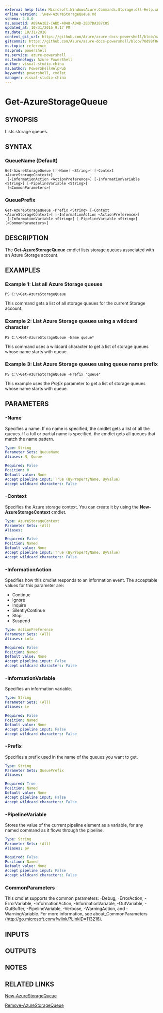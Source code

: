 ```yaml
---
external help file: Microsoft.WindowsAzure.Commands.Storage.dll-Help.xml
online version: .\New-AzureStorageQueue.md
schema: 2.0.0
ms.assetid: A89AA1B2-CABD-4048-A84D-2B37DA287C05
updated_at: 10/31/2016 9:17 PM
ms.date: 10/31/2016
content_git_url: https://github.com/Azure/azure-docs-powershell/blob/master/azureps-cmdlets-docs/Storage/Azure.Storage/v1.1.6/Get-AzureStorageQueue.md
gitcommit: https://github.com/Azure/azure-docs-powershell/blob/70d99f0e924efe152eb73454f7898f92d5a5db64/azureps-cmdlets-docs/Storage/Azure.Storage/v1.1.6/Get-AzureStorageQueue.md
ms.topic: reference
ms.prod: powershell
ms.service: azure-powershell
ms.technology: Azure PowerShell
author: visual-studio-china
ms.author: PowerShellHelpPub
keywords: powershell, cmdlet
manager: visual-studio-china
---
```


# Get-AzureStorageQueue

## SYNOPSIS
Lists storage queues.

## SYNTAX

### QueueName (Default)
```
Get-AzureStorageQueue [[-Name] <String>] [-Context <AzureStorageContext>]
 [-InformationAction <ActionPreference>] [-InformationVariable <String>] [-PipelineVariable <String>]
 [<CommonParameters>]
```

### QueuePrefix
```
Get-AzureStorageQueue -Prefix <String> [-Context <AzureStorageContext>] [-InformationAction <ActionPreference>]
 [-InformationVariable <String>] [-PipelineVariable <String>] [<CommonParameters>]
```

## DESCRIPTION
The **Get-AzureStorageQueue** cmdlet lists storage queues associated with an Azure Storage account.

## EXAMPLES

### Example 1: List all Azure Storage queues
```
PS C:\>Get-AzureStorageQueue
```

This command gets a list of all storage queues for the current Storage account.

### Example 2: List Azure Storage queues using a wildcard character
```
PS C:\>Get-AzureStorageQueue -Name queue*
```

This command uses a wildcard character to get a list of storage queues whose name starts with queue.

### Example 3: List Azure Storage queues using queue name prefix
```
PS C:\>Get-AzureStorageQueue -Prefix "queue"
```

This example uses the *Prefix* parameter to get a list of storage queues whose name starts with queue.

## PARAMETERS

### -Name
Specifies a name.
If no name is specified, the cmdlet gets a list of all the queues.
If a full or partial name is specified, the cmdlet gets all queues that match the name pattern.

```yaml
Type: String
Parameter Sets: QueueName
Aliases: N, Queue

Required: False
Position: 0
Default value: None
Accept pipeline input: True (ByPropertyName, ByValue)
Accept wildcard characters: False
```

### -Context
Specifies the Azure storage context.
You can create it by using the **New-AzureStorageContext** cmdlet.

```yaml
Type: AzureStorageContext
Parameter Sets: (All)
Aliases:

Required: False
Position: Named
Default value: None
Accept pipeline input: True (ByPropertyName, ByValue)
Accept wildcard characters: False
```

### -InformationAction
Specifies how this cmdlet responds to an information event.
The acceptable values for this parameter are:
* Continue
* Ignore
* Inquire
* SilentlyContinue
* Stop
* Suspend

```yaml
Type: ActionPreference
Parameter Sets: (All)
Aliases: infa

Required: False
Position: Named
Default value: None
Accept pipeline input: False
Accept wildcard characters: False
```

### -InformationVariable
Specifies an information variable. 

```yaml
Type: String
Parameter Sets: (All)
Aliases: iv

Required: False
Position: Named
Default value: None
Accept pipeline input: False
Accept wildcard characters: False
```

### -Prefix
Specifies a prefix used in the name of the queues you want to get.

```yaml
Type: String
Parameter Sets: QueuePrefix
Aliases:

Required: True
Position: Named
Default value: None
Accept pipeline input: False
Accept wildcard characters: False
```

### -PipelineVariable
Stores the value of the current pipeline element as a variable, for any named command as it flows through the pipeline.

```yaml
Type: String
Parameter Sets: (All)
Aliases: pv

Required: False
Position: Named
Default value: None
Accept pipeline input: False
Accept wildcard characters: False
```

### CommonParameters
This cmdlet supports the common parameters: -Debug, -ErrorAction, -ErrorVariable, -InformationAction, -InformationVariable, -OutVariable, -OutBuffer, -PipelineVariable, -Verbose, -WarningAction, and -WarningVariable. For more information, see about_CommonParameters (http://go.microsoft.com/fwlink/?LinkID=113216).

## INPUTS

## OUTPUTS

## NOTES

## RELATED LINKS

[New-AzureStorageQueue](xref:Storage/Azure.Storage/v1.1.6/New-AzureStorageQueue.md)

[Remove-AzureStorageQueue](xref:Storage/Azure.Storage/v1.1.6/Remove-AzureStorageQueue.md)

